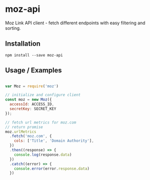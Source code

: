 moz-api
=============
Moz Link API client - fetch different endpoints with easy filtering and sorting.

Installation
------------
    npm install --save moz-api

Usage / Examples
----------------
```javascript

var Moz = require('moz')

// initialize and configure client
const moz = new Moz({
  accessId: ACCESS_ID, 
  secretKey: SECRET_KEY
});

// fetch url metrics for moz.com
// return promise
moz.urlMetrics
  .fetch('moz.com', {
    cols: ['Title', 'Domain Authority'],
  })
  .then((response) => {
    console.log(response.data)
  })
  .catch((error) => {
    console.error(error.response.data)
  })



```